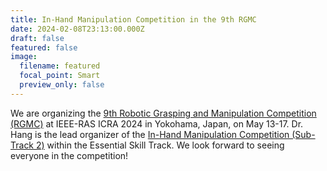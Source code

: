 ```yaml
---
title: In-Hand Manipulation Competition in the 9th RGMC
date: 2024-02-08T23:13:00.000Z
draft: false
featured: false
image:
  filename: featured
  focal_point: Smart
  preview_only: false
---
```

<!--StartFragment-->

We are organizing the [9th Robotic Grasping and Manipulation Competition (RGMC)](https://www.cse.usf.edu/~yusun/rgmc/2024.html) at IEEE-RAS ICRA 2024 in Yokohama, Japan, on May 13-17. Dr. Hang is the lead organizer of the [In-Hand Manipulation Competition (Sub-Track 2)](https://hangkaiyu.github.io/RGMC_in_hand_manipulation_subtrack.html) within the Essential Skill Track. We look forward to seeing everyone in the competition!


<!--EndFragment-->